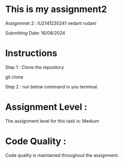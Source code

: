 # This is my assignment2

Assignmnet 2 : IU2141230241 vedant rudani

Submitting Date: 16/08/2024

# Instructions

Step 1 : Clone the repository

git clone 

Step 2 : run below command in you terminal.

# Assignment Level :
The assignment level for this task is: Medium

# Code Quality :
Code quality is maintained throughout the assignment.
